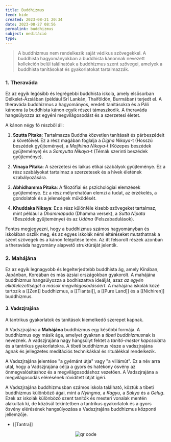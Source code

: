 ```yaml
---
title: Buddhizmus
feed: hide
created: 2023-08-21 20:34
date: 2023-08-27 08:56
permalink: buddhizmus
subject: meditáció
type: 
---
```



> A buddhizmus nem rendelkezik saját védikus szövegekkel. A buddhista hagyományokban a buddhista kánonnak nevezett kollekción belül találhatóak a buddhizmus szent szövegei, amelyek a buddhista tanításokat és gyakorlatokat tartalmazzák.

### 1. Theraváda

Ez az egyik legősibb és legrégebbi buddhista iskola, amely elsősorban Délkelet-Ázsiában (például Srí Lankán, Thaiföldön, Burmában) terjedt el. A theraváda buddhizmus a hagyományos, eredeti tanításokra és a Páli kánonra (a buddhista kánon egyik része) támaszkodik. A theraváda hangsúlyozza az egyéni megvilágosodást és a szerzetesi életet.

A kánon négy fő részből áll:

1. **Szutta Pitaka**: Tartalmazza Buddha közvetlen tanításait és párbeszédeit a követőivel. Ez a rész magában foglalja a *Digha Nikaya*-t (Hosszú beszédek gyűjteménye), a *Majjhima Nikaya*-t (Közepes beszédek gyűjteménye) és a *Samyutta Nikaya*-t (Témák szerinti beszédek gyűjteménye).
    
2. **Vinaya Pitaka**: A szerzetesi és laikus etikai szabályok gyűjteménye. Ez a rész szabályokat tartalmaz a szerzetesek és a hívek életének szabályozására.
    
3. **Abhidhamma Pitaka**: A filozófiai és pszichológiai elemzések gyűjteménye. Ez a rész mélyrehatóan elemzi a tudat, az érzékelés, a gondolatok és a jelenségek működését.
    
4. **Khuddaka Nikaya**: Ez a rész különféle kisebb szövegeket tartalmaz, mint például a *Dhammapada* (Dhamma versek), a *Sutta Nipata* (Beszédek gyűjteménye) és az *Udāna* (Felszabadulások).

Fontos megjegyezni, hogy a buddhizmus számos hagyományban és iskolában oszlik meg, és az egyes iskolák némi eltéréseket mutathatnak a szent szövegek és a kánon felépítése terén. Az itt felsorolt részek azonban a theraváda hagyomány alapvető struktúráját jelentik.

### 2. Mahájána

Ez az egyik legnagyobb és legelterjedtebb buddhista ág, amely Kínában, Japánban, Koreában és más ázsiai országokban gyakorolt. A mahájána buddhizmus hangsúlyozza a bodhiszattva ideálját, azaz *az egyén elkötelezettségét a mások megvilágosodásáért*. A mahájána iskolák közé tartozik a [[Zen]] buddhizmus, a [[Tiantai]], a [[Pure Land]] és a [[Nichiren]] buddhizmus.

#### 3. Vadszjrajána

A tantrikus gyakorlatok és tanítások kiemelkedő szerepet kapnak.

A Vadszjrajána a **Mahájána** buddhizmus egy későbbi formája. A buddhizmus egy másik ága, amelyet gyakran a *tibeti buddhizmus*nak is neveznek. A vadszjrajána nagy hangsúlyt fektet a *tanító-mester kapcsolat*ra és a tantrikus gyakorlatokra. A tibeti buddhizmus része a vadszjrajána ágnak és jellegzetes meditációs technikákkal és rituálékkal rendelkezik.

A Vadszjrajána jelentése "a gyémánt útja" vagy "a villámút". Ez a név arra utal, hogy a Vadszjrajána célja a gyors és hatékony ösvény az önmegvalósításhoz és a megvilágosodáshoz vezetően. A Vadszjrajána a megvilágosodás elérésének rövidített útját ígéri.

A Vadszjrajána buddhizmusban számos iskola található, köztük a tibeti buddhizmus különböző ágai, mint a *Nyingma*, a *Kagyu*, a *Sakya* és a *Gelug*. Ezek az iskolák különböző szent tanítók és mesteri vonalak mentén alakultak ki, de közösül tekintetben a tantrikus gyakorlatok és a gyors ösvény elérésének hangsúlyozása a Vadszjrajána buddhizmus központi jellemzője.

- [[Tantra]]



<p style="text-align: center;"><img src="https://chart.googleapis.com/chart?cht=qr&chl=https://notes.andrasdenes.com/buddhizmus&chs=180x180&choe=UTF-8&chld=L|2" alt="qr code"></p>

